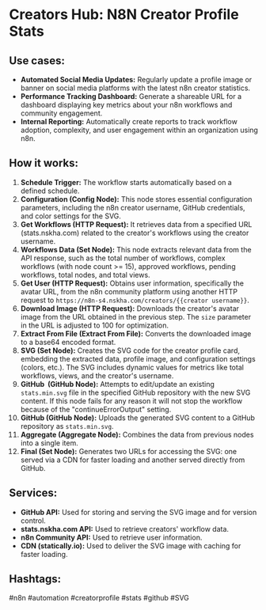 # Creators Hub: N8N Creator Profile Stats

## Use cases:

- **Automated Social Media Updates:** Regularly update a profile image or banner on social media platforms with the latest n8n creator statistics.
- **Performance Tracking Dashboard:** Generate a shareable URL for a dashboard displaying key metrics about your n8n workflows and community engagement.
- **Internal Reporting:** Automatically create reports to track workflow adoption, complexity, and user engagement within an organization using n8n.

## How it works:

1.  **Schedule Trigger:** The workflow starts automatically based on a defined schedule.
2.  **Configuration (Config Node):** This node stores essential configuration parameters, including the n8n creator username, GitHub credentials, and color settings for the SVG.
3.  **Get Workflows (HTTP Request):** It retrieves data from a specified URL (stats.nskha.com) related to the creator's workflows using the creator username.
4.  **Workflows Data (Set Node):** This node extracts relevant data from the API response, such as the total number of workflows, complex workflows (with node count >= 15), approved workflows, pending workflows, total nodes, and total views.
5.  **Get User (HTTP Request):** Obtains user information, specifically the avatar URL, from the n8n community platform using another HTTP request to `https://n8n-s4.nskha.com/creators/{{creator username}}`.
6.  **Download Image (HTTP Request):** Downloads the creator's avatar image from the URL obtained in the previous step.  The `size` parameter in the URL is adjusted to 100 for optimization.
7.  **Extract From File (Extract From File):** Converts the downloaded image to a base64 encoded format.
8.  **SVG (Set Node):** Creates the SVG code for the creator profile card, embedding the extracted data, profile image, and configuration settings (colors, etc.). The SVG includes dynamic values for metrics like total workflows, views, and the creator's username.
9.  **GitHub ‌ (GitHub Node):** Attempts to edit/update an existing `stats.min.svg` file in the specified GitHub repository with the new SVG content. If this node fails for any reason it will not stop the workflow because of the "continueErrorOutput" setting.
10. **GitHub (GitHub Node):** Uploads the generated SVG content to a GitHub repository as `stats.min.svg`.
11. **Aggregate (Aggregate Node):** Combines the data from previous nodes into a single item.
12. **Final (Set Node):** Generates two URLs for accessing the SVG: one served via a CDN for faster loading and another served directly from GitHub.

## Services:

-   **GitHub API:** Used for storing and serving the SVG image and for version control.
-   **stats.nskha.com API:** Used to retrieve creators' workflow data.
-   **n8n Community API:** Used to retrieve user information.
-   **CDN (statically.io):** Used to deliver the SVG image with caching for faster loading.

## Hashtags:

#n8n #automation #creatorprofile #stats #github #SVG
